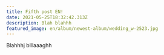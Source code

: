 ```yaml
---
title: Fifth post EN!
date: 2021-05-25T18:32:42.313Z
description: Blah blahhh
featured_image: en/album/newest-album/wedding_w-2523.jpg
---
```

Blahhhj blllaaaghh